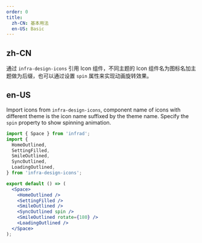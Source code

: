 ```yaml
---
order: 0
title:
  zh-CN: 基本用法
  en-US: Basic
---
```


## zh-CN

通过 `infra-design-icons` 引用 Icon 组件，不同主题的 Icon 组件名为图标名加主题做为后缀，也可以通过设置 `spin` 属性来实现动画旋转效果。

## en-US

Import icons from `infra-design-icons`, component name of icons with different theme is the icon name suffixed by the theme name. Specify the `spin` property to show spinning animation.

```jsx
import { Space } from 'infrad';
import {
  HomeOutlined,
  SettingFilled,
  SmileOutlined,
  SyncOutlined,
  LoadingOutlined,
} from 'infra-design-icons';

export default () => (
  <Space>
    <HomeOutlined />
    <SettingFilled />
    <SmileOutlined />
    <SyncOutlined spin />
    <SmileOutlined rotate={180} />
    <LoadingOutlined />
  </Space>
);
```
